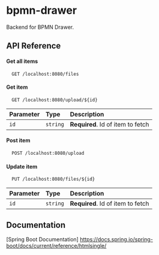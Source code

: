 # bpmn-drawer
Backend for BPMN Drawer.


## API Reference

#### Get all items

```http
  GET /localhost:8080/files
```



#### Get item

```http
  GET /localhost:8080/upload/${id}
```

| Parameter | Type     | Description                       |
| :-------- | :------- | :-------------------------------- |
| `id`      | `string` | **Required**. Id of item to fetch |

#### Post item

```http
  POST /localhost:8080/upload
```



#### Update item

```http
  PUT /localhost:8080/files/${id}
```

| Parameter | Type     | Description                       |
| :-------- | :------- | :-------------------------------- |
| `id`      | `string` | **Required**. Id of item to fetch |



## Documentation

[Spring Boot Documentation] https://docs.spring.io/spring-boot/docs/current/reference/htmlsingle/


